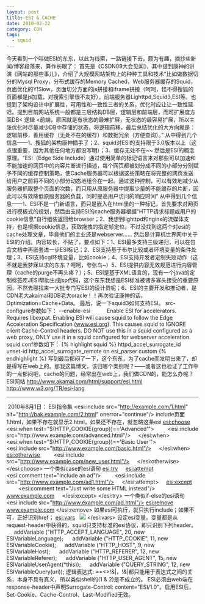```yaml
---
layout: post
title: ESI & CACHE
date: 2010-02-22
category: CDN
tags:
  - squid
---
```


今天看到一个叫做ESI的东东，以此为线索，一路链接下去，颇为有趣，摘抄些新闻/博客段落来，算作长眼了：
首先是《CSDN09大会见闻》，其中提到康神的讲演《网站的那些事儿》，介绍了大规模网站架构上的种种工具和技术“比如做数据切分的Mysql Proxy，分布式缓存的Memory Cached，Web服务器缓存的Squid，页面优化的Y!Slow，页面切分方面的js拼接和iframe拼接（呵呵，怪不得搜狐的页面都是js加载，对搜索引擎很不友好），前端服务器Lighttpd,Squid3,ESI等。也提到了架构设计中扩展性，可用性和一致性三者的关系，优化时应让让一致性延迟。提到目前网站系统一般都是三层结构DB层，逻辑层和前端层，而可扩展度方面DB< 逻辑 <前端，原因就是有状态的最难扩展，无状态的最容易扩展，所以主张优化时尽量减少DB中存储的状态，将逻辑前移，最后总结优化的大方向就是：逻辑前移，善用缓存（无处不在的缓存）和数据冗余（方便查询）。”
从中得到几个信息——1、搜狐的架构康神插手了；2、squid对ESI的支持限于3.0版本以上（这点很重要，因为其他任何地方都没写明）；3、缓存无处不在~~
然后是ESI的概念原理。“ESI（Edge Side Include）通过使用简单的标记语言来对那些可以加速和不能加速的网页中的内容片断进行描述，每个网页都被划分成不同的小部分分别赋予不同的缓存控制策略，使Cache服务器可以根据这些策略在将完整的网页发送给用户之前将不同的小部分动态地组合在一起。通过这种控制，可以有效地减少从服务器抓取整个页面的次数，而只用从原服务器中提取少量的不能缓存的片断，因此可以有效降低原服务器的负载，同时提高用户访问的响应时间”
从中得到几个信息——1、ESI不是一门新语言，而只是嵌入在html里的一种标记，首先要求对网页进行模板式的规划，然后由支持ESI的cache服务器根据“HTTP请求标题或用户的cookie信息”自行组装返回给browser；2、我想到lighttpd和nginx的流媒体支持，也是根据cookie信息，获取拖拽的指定帧定位。不过没找到这两个对esi的cache处理文章，毕竟他们的主业还是webserver……
然后是计算机世界网中关于ESI的介绍。内容较长，不贴了，要点如下：1、ESI最多支持三级递归，可以在包含文档中再嵌套进一步ESI标记；2、ESI支持基于布尔比较或者环境变量的条件处理；3、ESI支持cgi环境变量，比如cookie；4、ESI支持开发者定制失败动作（这不就是我梦寐以求的东东？呵呵，夸张鸟~）5、ESI提供内容无效规范进行内容管理（cache的purge不再头疼？）；5、ESI是基于XML语言的，现有一个java的定制标签库JESI帮助生成jsp代码，这个东东我想是ESI标准被诸多寡头接受的重要原因，不然去哪找来一大批专门写ESI的设计员呢；6、ESI的主要开发和推动者，是CDN老大akaimai和DB老大oracle！！再次验证康神的话，Optimization=Cache+Data。
最后，说一下squid3如何支持ESI。
src-configure参数如下：
--enable-esi           
Enable ESI for accelerators. Requires libexpat.
Enabling ESI will cause squid to follow the Edge
Acceleration Specification (www.esi.org). This
causes squid to IGNORE client Cache-Control headers.
DO NOT use this in a squid configured as a web
proxy, ONLY use it in a squid configured for
webserver acceleration.
squid.conf参数如下：
{% highlight squid %}
httpd_accel_surrogate_id unset-id
http_accel_surrogate_remote on
esi_parser custom
{% endhighlight %}
写到最后郁闷了一下，这个东东，为了cache而发明出来了，却是得写在web上的。那我这篇博文，该归哪个类别呢？——或者这也验证了工作中的一点郁闷吧，cache的问题，经常出在web上，我们做CDN的，能怎么办呢？
ESI网站
<a href="http://www.akamai.com/html/support/esi.html">http://www.akamai.com/html/support/esi.html</a>
<a href="http://www.w3.org/TR/esi-lang">http://www.w3.org/TR/esi-lang</a>
<hr />

 2010年8月1日：
ESI指令集
<esi:include src="http://example.com/1.html" alt="http://bak.example.com/2.html" onerror="continue"/>
include页面1.html，如果不存在就显示2.html，如果还不存在，就忽略这条esi
<esi:choose> 
    <esi:when test="$(HTTP_COOKIE{group})=='Advanced'"> 
        <esi:include src="http://www.example.com/advanced.html"/> 
    </esi:when> 
    <esi:when test="$(HTTP_COOKIE{group})=='Basic User'">
        <esi:include src="http://www.example.com/basic.html"/>
    </esi:when> 
    <esi:otherwise> 
        <esi:include src="http://www.example.com/new_user.html"/> 
    </esi:otherwise>
</esi:choose>
一个类似case的esi语句
<esi:try> 
    <esi:attempt>
        <esi:comment text="Include an ad"/> 
        <esi:include src="http://www.example.com/ad1.html"/> 
    </esi:attempt>
    <esi:except> 
        <esi:comment text="Just write some HTML instead"/> 
        <a href=www.akamai.com>www.example.com</a>
    </esi:except> 
</esi:try>
一个类似if-else的esi语句
<esi:include src="http://www.example.com/ad.html"/> 
<esi:remove> 
  <a href="http://www.example.com">www.example.com</a>
</esi:remove>
如果esi可执行，就只执行include；如果不可，正好识别href；
<esi:vars>
  <img src="http://www.example.com/$(HTTP_COOKIE{type})/hello.gif" />
</esi:vars>
设定esi变量。变量都是从request-header中获得的，squid只支持标准的esi协议，即只识别下列header。
     addVariable ("HTTP_ACCEPT_LANGUAGE", 20, new ESIVariableLanguage); 
     addVariable ("HTTP_COOKIE", 11, new ESIVariableCookie); 
     addVariable ("HTTP_HOST", 9, new ESIVariableHost); 
     addVariable ("HTTP_REFERER", 12, new ESIVariableReferer); 
     addVariable ("HTTP_USER_AGENT", 15, new ESIVariableUserAgent(*this)); 
     addVariable ("QUERY_STRING", 12, new ESIVariableQuery(uri)); 
逻辑表达式:
==<>!&amp;|，!&amp;|都只能用于表达式之间的关系，本身不具有真义，所以类似shell的(1 &amp; 2)是不成立的。
ESI必须由web端在response-header中声明Surrogate-Control: content="ESI/1.0"。启用ESI后，Set-Cookie、Cache-Control、Last-Modified无效。
